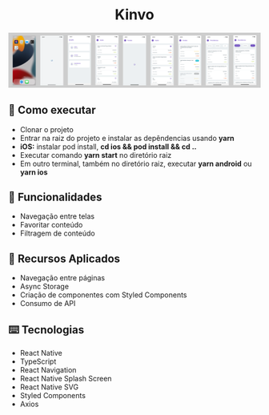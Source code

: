 <h1 align="center">
  Kinvo
</h1>

![](./src/assets/images/preview.png)

## :rocket: Como executar

<ul>
  <li>Clonar o projeto</li>
  <li>Entrar na raiz do projeto e instalar as depêndencias usando <strong>yarn</strong></li>
  <li><strong>iOS:</strong> instalar pod install, <strong>cd ios && pod install && cd ..</strong></li>
  <li>Executar comando <strong>yarn start</strong> no diretório raiz</li>
  <li>Em outro terminal, também no diretório raiz, executar <strong>yarn android</strong> ou <strong>yarn ios</strong></li>
</ul>

## :speech_balloon: Funcionalidades

<ul>
  <li>Navegação entre telas</li>
  <li>Favoritar conteúdo</li>
  <li>Filtragem de conteúdo</li>
</ul>

## :iphone: Recursos Aplicados

<ul>
  <li>Navegação entre páginas</li>
  <li>Async Storage</li>
  <li>Criação de componentes com Styled Components</li>
  <li>Consumo de API</li>
</ul>

## ⌨️ Tecnologias

<ul>
  <li>React Native</li>
  <li>TypeScript</li>
  <li>React Navigation</li>
  <li>React Native Splash Screen</li>
  <li>React Native SVG</li>
  <li>Styled Components</li>
  <li>Axios</li>
</ul>
